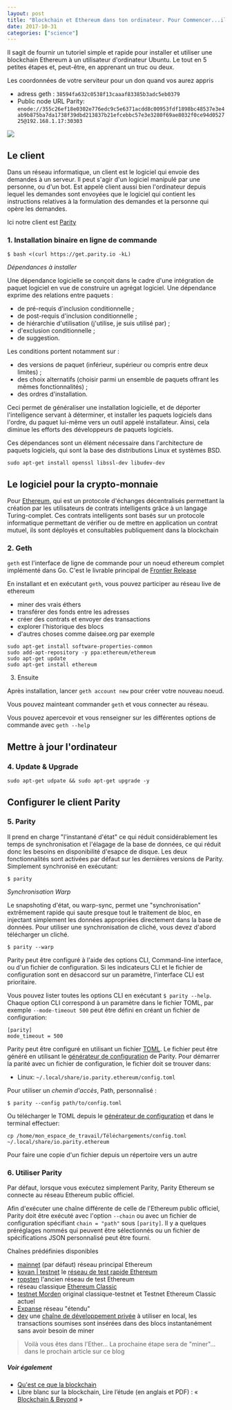 ```yaml
---
layout: post
title: "Blockchain et Ethereum dans ton ordinateur. Pour Commencer...il fut un premier pas pour tous"
date: 2017-10-31
categories: ["science"]
---
```


Il sagit de fournir un tutoriel simple et rapide pour installer et utiliser une blockchain Ethereum à un utilisateur d'ordinateur Ubuntu. Le tout en 5 petites étapes et, peut-être, en apprenant un truc ou deux.

Les coordonnées de votre serviteur pour un don quand vos aurez appris
+ adress geth : `38594fa632c0538f13caaaf83385b3adc5eb0379`
+ Public node URL Parity: `enode://355c26ef18e0302e776edc9c5e6371acdd8c00953fdf1898bc48537e3e4ab9b875ba7da1738f39dbd213837b21efcebbc57e3e3280f69ae8032f0ce94d052725@192.168.1.17:30303`

![](https://framapic.org/eBPq3LGTTbyo/whKVa8ZlidEr)

## Le client 
Dans un réseau informatique, un client est le logiciel qui envoie des demandes à un serveur. Il peut s'agir d'un logiciel manipulé par une personne, ou d'un bot. Est appelé client aussi bien l'ordinateur depuis lequel les demandes sont envoyées que le logiciel qui contient les instructions relatives à la formulation des demandes et la personne qui opère les demandes.

Ici notre client est [Parity](https://parity.io/)

### 1. Installation binaire en ligne de commande

```
$ bash <(curl https://get.parity.io -kL)
```

_Dépendances à installer_

Une dépendance logicielle se conçoit dans le cadre d'une intégration de paquet logiciel en vue de construire un agrégat logiciel. Une dépendance exprime des relations entre paquets :

+ de pré-requis d'inclusion conditionnelle ;
+ de post-requis d'inclusion conditionnelle ;
+ de hiérarchie d'utilisation (j'utilise, je suis utilisé par) ;
+ d'exclusion conditionnelle ;
+ de suggestion.

Les conditions portent notamment sur :
+ des versions de paquet (inférieur, supérieur ou compris entre deux limites) ;
+ des choix alternatifs (choisir parmi un ensemble de paquets offrant les mêmes fonctionnalités) ;
+ des ordres d'installation.

Ceci permet de généraliser une installation logicielle, et de déporter l'intelligence servant à déterminer, et installer les paquets logiciels dans l'ordre, du paquet lui-même vers un outil appelé installateur. Ainsi, cela diminue les efforts des développeurs de paquets logiciels.

Ces dépendances sont un élément nécessaire dans l'architecture de paquets logiciels, qui sont la base des distributions Linux et systèmes BSD.

```
sudo apt-get install openssl libssl-dev libudev-dev
```


## Le logiciel pour la crypto-monnaie

Pour [Ethereum](https://fr.wikipedia.org/wiki/Ethereum), qui est un protocole d'échanges décentralisés permettant la création par les utilisateurs de contrats intelligents grâce à un langage Turing-complet. Ces contrats intelligents sont basés sur un protocole informatique permettant de vérifier ou de mettre en application un contrat mutuel, ils sont déployés et consultables publiquement dans la blockchain

### 2. Geth 
`geth`  est l'interface de ligne de commande pour un noeud ethereum complet implémenté dans Go. C'est le livrable principal de [Frontier Release](https://github.com/ethereum/go-ethereum/wiki/Frontier)


En installant et en exécutant `geth`, vous pouvez participer au réseau live de ethereum

+ miner  des vrais éthers
+ transférer des fonds entre les adresses
+ créer des contrats et envoyer des transactions
+ explorer l'historique des blocs
+ d'autres choses comme daisee.org par exemple 

```
sudo apt-get install software-properties-common
sudo add-apt-repository -y ppa:ethereum/ethereum
sudo apt-get update
sudo apt-get install ethereum
```

3. Ensuite

Après installation, lancer ```geth account new``` pour créer votre nouveau noeud.

Vous pouvez mainteant commander ```geth``` et vous connecter au réseau.

Vous pouvez apercevoir et vous renseigner sur les différentes options de commande avec ```geth --help```

## Mettre à jour l'ordinateur
### 4. Update & Upgrade

```
sudo apt-get udpate && sudo apt-get upgrade -y
```
## Configurer le client Parity
### 5. Parity

Il prend en charge "l'instantané d'état" ce qui réduit considérablement les temps de synchronisation et l'élagage de la base de données, ce qui réduit donc les besoins en disponibilité d'esapce de disque. Les deux fonctionnalités sont activées par défaut sur les dernières versions de Parity. Simplement synchronisé en exécutant:

```
$ parity
```

_Synchronisation Warp_

Le snapshoting d'état, ou warp-sync, permet une "synchronisation" extrêmement rapide qui saute presque tout le traitement de bloc, en injectant simplement les données appropriées directement dans la base de données. Pour utiliser une synchronisation de cliché, vous devez d'abord télécharger un cliché.

```
$ parity --warp
```

Parity peut être configuré à l'aide des options CLI, Command-line interface, ou d'un fichier de configuration. Si les indicateurs CLI et le fichier de configuration sont en désaccord sur un paramètre, l'interface CLI est prioritaire.

Vous pouvez lister toutes les options CLI en exécutant `$ parity --help`. 
Chaque option CLI correspond à un paramètre dans le fichier TOML, par exemple `--mode-timeout 500` peut être défini en créant un fichier de configuration:

```
[parity]
mode_timeout = 500
```
Parity peut être configuré en utilisant un fichier [TOML](https://github.com/toml-lang/toml). Le fichier peut être généré en utilisant le [générateur de configuration](https://paritytech.github.io/parity-config-generator/) de Parity. Pour démarrer la parité avec un fichier de configuration, le fichier doit se trouver dans:

+ Linux: `~/.local/share/io.parity.ethereum/config.toml`

Pour utiliser un _chemin d'accès_, Path, personnalisé : 
```
$ parity --config path/to/config.toml
```

Ou télécharger le TOML depuis le [générateur de configuration](https://paritytech.github.io/parity-config-generator/) et dans le terminal effectuer:
```
cp /home/mon_espace_de_travail/Téléchargements/config.toml ~/.local/share/io.parity.ethereum
````
Pour faire une copie d'un fichier depuis un répertoire vers un autre

### 6. Utiliser Parity

Par défaut, lorsque vous exécutez simplement Parity, Parity Ethereum se connecte au réseau Ethereum public officiel.

Afin d'exécuter une chaîne différente de celle de l'Ethereum public officiel, Parity doit être exécuté avec l'option `--chain` ou avec un fichier de configuration spécifiant `chain = "path"` sous `[parity]`. Il y a quelques préréglages nommés qui peuvent être sélectionnés ou un fichier de spécifications JSON personnalisé peut être fourni.

Chaînes prédéfinies disponibles

+ [mainnet](https://github.com/paritytech/parity/blob/master/ethcore/res/ethereum/foundation.json) (par défaut) réseau principal Ethereum
+ [kovan \| testnet](https://github.com/paritytech/parity/blob/master/ethcore/res/ethereum/kovan.json) le [réseau de test rapide Ethereum](https://github.com/kovan-testnet/config)
+ [ropsten](https://github.com/paritytech/parity/blob/master/ethcore/res/ethereum/ropsten.json) l'ancien réseau de test Ethereum
+ réseau classique [Ethereum Classic](https://github.com/paritytech/parity/blob/master/ethcore/res/ethereum/classic.json)
+ [testnet Morden](https://github.com/paritytech/parity/blob/master/ethcore/res/ethereum/morden.json) original classique-testnet et Testnet Ethereum Classic actuel
+ [Expanse](https://github.com/paritytech/parity/blob/master/ethcore/res/ethereum/expanse.json) réseau "étendu"
+ [dev](https://github.com/paritytech/parity/blob/master/ethcore/res/instant_seal.json) une [chaîne de développement privée](https://github.com/paritytech/parity/wiki/Private-development-chain) à utiliser en local, les transactions soumises sont insérées dans des blocs instantanément sans avoir besoin de miner


> Voilà vous êtes dans l'Ether...
> La prochaine étape sera de "miner"... dans le prochain article sur ce blog


##### Voir également

+ [Qu'est ce que la blockchain](https://blockchainfrance.net/decouvrir-la-blockchain/c-est-quoi-la-blockchain/)
+ Libre blanc sur la blockchain,  Lire l’étude (en anglais et PDF) : « [Blockchain & Beyond](https://blockchainfrance.net/2015/12/05/livre-blanc-cellabz/) »
